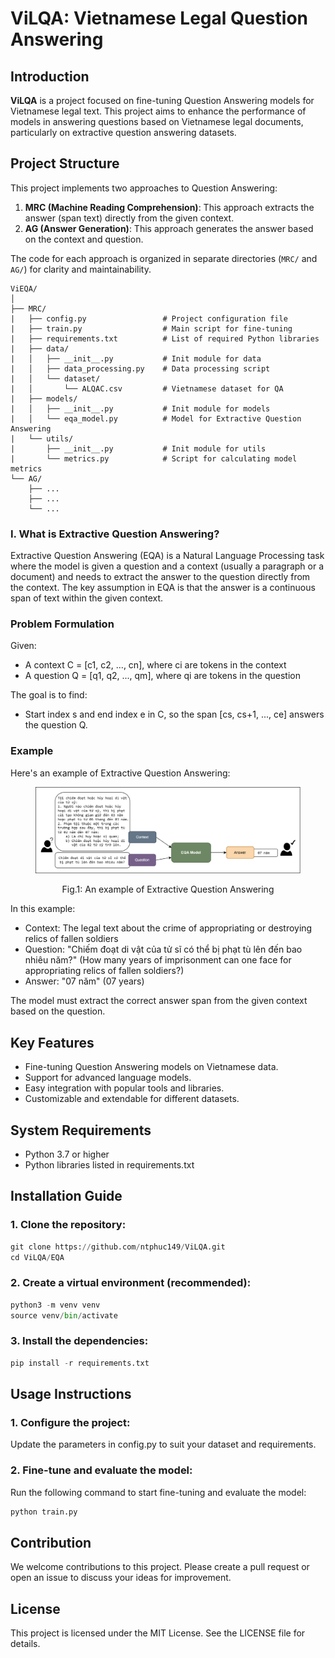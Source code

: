 # ViLQA: Vietnamese Legal Question Answering

## Introduction

**ViLQA** is a project focused on fine-tuning Question Answering models for Vietnamese legal text. This project aims to enhance the performance of models in answering questions based on Vietnamese legal documents, particularly on extractive question answering datasets.

## Project Structure

This project implements two approaches to Question Answering:

1. **MRC (Machine Reading Comprehension)**: This approach extracts the answer (span text) directly from the given context.
2. **AG (Answer Generation)**: This approach generates the answer based on the context and question.

The code for each approach is organized in separate directories (`MRC/` and `AG/`) for clarity and maintainability.

```plaintext
ViEQA/
│
├── MRC/
|   ├── config.py                 # Project configuration file
|   ├── train.py                  # Main script for fine-tuning
|   ├── requirements.txt          # List of required Python libraries
|   ├── data/
|   │   ├── __init__.py           # Init module for data
|   │   ├── data_processing.py    # Data processing script
|   │   └── dataset/
|   │       └── ALQAC.csv         # Vietnamese dataset for QA
|   ├── models/
|   │   ├── __init__.py           # Init module for models
|   │   └── eqa_model.py          # Model for Extractive Question Answering
|   └── utils/
|       ├── __init__.py           # Init module for utils
|       └── metrics.py            # Script for calculating model metrics
└── AG/
    ├── ...
    ├── ...
    └── ...
```

### I. What is Extractive Question Answering?

Extractive Question Answering (EQA) is a Natural Language Processing task where the model is given a question and a context (usually a paragraph or a document) and needs to extract the answer to the question directly from the context. The key assumption in EQA is that the answer is a continuous span of text within the given context.

### Problem Formulation

Given:
- A context C = [c1, c2, ..., cn], where ci are tokens in the context
- A question Q = [q1, q2, ..., qm], where qi are tokens in the question

The goal is to find:
- Start index s and end index e in C, so the span [cs, cs+1, ..., ce] answers the question Q.

### Example

Here's an example of Extractive Question Answering:

<figure>
  <p align="center">
    <img src="EQA/images/MRC.png" alt="Fig.1">
  </p>
  <p align="center"><normal>Fig.1: An example of Extractive Question Answering</strong></p>
</figure>


In this example:
- Context: The legal text about the crime of appropriating or destroying relics of fallen soldiers
- Question: "Chiếm đoạt di vật của tử sĩ có thể bị phạt tù lên đến bao nhiêu năm?" (How many years of imprisonment can one face for appropriating relics of fallen soldiers?)
- Answer: "07 năm" (07 years)

The model must extract the correct answer span from the given context based on the question.


## Key Features

- Fine-tuning Question Answering models on Vietnamese data.
- Support for advanced language models.
- Easy integration with popular tools and libraries.
- Customizable and extendable for different datasets.

## System Requirements

- Python 3.7 or higher
- Python libraries listed in requirements.txt

## Installation Guide

### 1. Clone the repository:

```python
git clone https://github.com/ntphuc149/ViLQA.git
cd ViLQA/EQA
```
### 2. Create a virtual environment (recommended):

```python
python3 -m venv venv
source venv/bin/activate
```
### 3. Install the dependencies:

```python
pip install -r requirements.txt
```

## Usage Instructions
### 1. Configure the project:

Update the parameters in config.py to suit your dataset and requirements.

### 2. Fine-tune and evaluate the model:

Run the following command to start fine-tuning and evaluate the model:

```python
python train.py
```

## Contribution

We welcome contributions to this project. Please create a pull request or open an issue to discuss your ideas for improvement.

## License
This project is licensed under the MIT License. See the LICENSE file for details.
